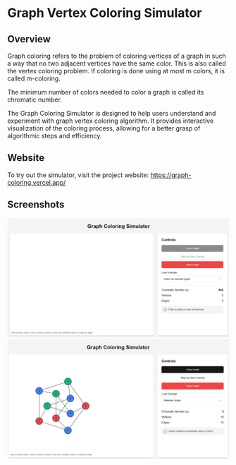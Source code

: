 # **Graph Vertex Coloring Simulator**

## Overview
Graph coloring refers to the problem of coloring vertices of a graph in such a way that no two adjacent vertices have the same color. This is also called the vertex coloring problem. If coloring is done using at most m colors, it is called m-coloring.

The minimum number of colors needed to color a graph is called its chromatic number.

The Graph Coloring Simulator is designed to help users understand and experiment with graph vertex coloring algorithm. It provides interactive visualization of the coloring process, allowing for a better grasp of algorithmic steps and efficiency.

## Website
To try out the simulator, visit the project website: 
https://graph-coloring.vercel.app/

## Screenshots
![screenshot](screenshots/img-1.png)
![screenshot](screenshots/img-2.png)




